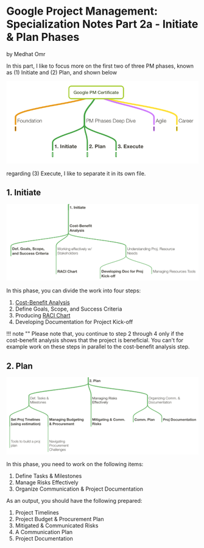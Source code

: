 # Google Project Management: Specialization Notes Part 2a - Initiate & Plan Phases

by Medhat Omr

In this part, I like to focus more on the first two of three PM phases, known as (1) Initiate
and (2) Plan, and shown below

![Part 2 of the Specialization Overview](assets/part2-overview-2021-07-20-17-36-03.png)

regarding (3) Execute, I like to separate it in its own file.

## 1. Initiate

![Project initiation phase overview](assets/intiate-phase-overview-2021-07-21-05-47-24.png)

In this phase, you can divide the work into four steps:

1. [Cost-Benefit Analysis](https://en.wikipedia.org/wiki/Cost%E2%80%93benefit_analysis)
1. Define Goals, Scope, and Success Criteria
1. Producing [RACI Chart](https://en.wikipedia.org/wiki/Responsibility_assignment_matrix)
1. Developing Documentation for Project Kick-off

!!! note ""
    Please note that, you continue to step 2 through 4 only if the cost-benefit
    analysis shows that the project is beneficial. You can't for example work
    on these steps in parallel to the cost-benefit analysis step.

## 2. Plan

![Project Plan Overview](assets/plan-phase-overview-2021-07-21-05-55-01.png)

In this phase, you need to work on the following items:

1. Define Tasks & Milestones
1. Manage Risks Effectively
1. Organize Communication & Project Documentation

As an output, you should have the following prepared:

1. Project Timelines
1. Project Budget & Procurement Plan
1. Mitigated & Communicated Risks
1. A Communication Plan
1. Project Documentation
